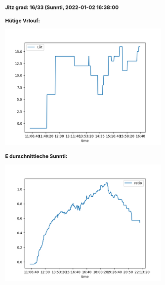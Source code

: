 ### Jitz grad: 16/33 (Sunnti, 2022-01-02 16:38:00

### Hütige Vrlouf:
![Graph](Today.png)

### E durschnittleche Sunnti:
![Graph](Sunnti.png)